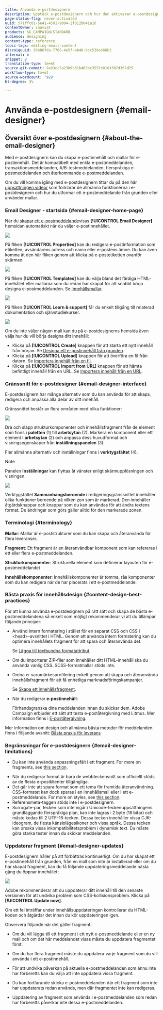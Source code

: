 ```yaml
---
title: Använda e-postdesignern
description: Upptäck e-postdesignern och hur den aktiverar e-postdesigninnehåll.
page-status-flag: never-activated
uuid: 571ffc01-6e41-4501-9094-2f812b041a10
contentOwner: sauviat
products: SG_CAMPAIGN/STANDARD
audience: designing
content-type: reference
topic-tags: editing-email-content
discoiquuid: 39b86fda-7766-4e5f-ab48-bcc536ab66b3
internal: n
snippet: y
translation-type: tm+mt
source-git-commit: 9ab3cc5a23b9b31b463bc3557b8164307d367d25
workflow-type: tm+mt
source-wordcount: '929'
ht-degree: 3%

---
```



# Använda e-postdesignern {#email-designer}

## Översikt över e-postdesignern {#about-the-email-designer}

Med e-postdesignern kan du skapa e-postinnehåll och mallar för e-postinnehåll. Det är kompatibelt med enkla e-postmeddelanden, transaktionsmeddelanden, A/B-testmeddelanden, flerspråkiga e-postmeddelanden och återkommande e-postmeddelanden.

Om du vill komma igång med e-postdesignern tittar du på den här [uppsättningen videor](https://docs.adobe.com/content/help/en/campaign-learn/campaign-standard-tutorials/designing-content/email-designer/email-designer-overview.html#GettingStarted) som förklarar de allmänna funktionerna i e-postdesignern och hur du utformar ett e-postmeddelande från grunden eller använder mallar.

### Email Designer - startsida {#email-designer-home-page}

När du [skapar ett e-postmeddelande](../../channels/using/creating-an-email.md)visas **[!UICONTROL Email Designer]** hemsidan automatiskt när du väljer e-postinnehållet.

![](assets/email_designer_home_page.png)

På fliken **[!UICONTROL Properties]** kan du redigera e-postinformation som etiketten, avsändarens adress och namn eller e-postens ämne. Du kan även komma åt den här fliken genom att klicka på e-postetiketten ovanför skärmen.

![](assets/email_designer_home_properties.png)

På fliken **[!UICONTROL Templates]** kan du välja bland det färdiga HTML-innehållet eller mallarna som du redan har skapat för att snabbt börja designa e-postmeddelanden. Se [Innehållsmallar](../../designing/using/using-reusable-content.md#content-templates).

![](assets/email_designer_home_templates.png)

På fliken **[!UICONTROL Learn & support]** får du enkelt tillgång till relaterad dokumentation och självstudiekurser.

![](assets/email_designer_home_support.png)

Om du inte väljer någon mall kan du på e-postdesignerns hemsida även välja hur du vill börja designa ditt innehåll:

* Klicka på **[!UICONTROL Create]** knappen för att starta ett nytt innehåll från början. Se [Designa ett e-postinnehåll från grunden](../../designing/using/designing-from-scratch.md#designing-an-email-content-from-scratch).
* Klicka på **[!UICONTROL Upload]** knappen för att överföra en fil från datorn. Se [Importera innehåll från en fil](../../designing/using/using-existing-content.md#importing-content-from-a-file).
* Klicka på **[!UICONTROL Import from URL]** knappen för att hämta befintligt innehåll från en URL. Se [Importera innehåll från en URL](../../designing/using/using-existing-content.md#importing-content-from-a-url).

### Gränssnitt för e-postdesigner {#email-designer-interface}

E-postdesignern har många alternativ som du kan använda för att skapa, redigera och anpassa alla delar av ditt innehåll.

Gränssnittet består av flera områden med olika funktioner:

![](assets/email_designer_overview.png)

Dra och släpp strukturkomponenter och innehållsfragment från de element som finns i **paletten** (1) till **arbetsytan** (2). Markera en komponent eller ett element i **arbetsytan** (2) och anpassa dess huvudformat och visningsegenskaper från **inställningspanelen** (3).

Fler allmänna alternativ och inställningar finns i **verktygsfältet** (4).

>[!NOTE]
>
>Panelen **Inställningar** kan flyttas åt vänster enligt skärmupplösningen och visningen.

![](assets/email_designer_toolbar.png)

Verktygsfältet **Sammanhangsberoende** i redigeringsgränssnittet innehåller olika funktioner beroende på vilken zon som är markerad. Den innehåller åtgärdsknappar och knappar som du kan användas för att ändra textens format. De ändringar som görs gäller alltid för den markerade zonen.

### Terminologi {#terminology}

**Mallar**: Mallar är e-poststrukturer som du kan skapa och återanvända för flera leveranser.

**Fragment**: Ett fragment är en återanvändbar komponent som kan refereras i ett eller flera e-postmeddelanden.

**Strukturkomponenter**: Strukturella element som definierar layouten för e-postmeddelandet

**Innehållskomponenter**: Innehållskomponenter är tomma, råa komponenter som du kan redigera när de har placerats i ett e-postmeddelande.

### Bästa praxis för innehållsdesign {#content-design-best-practices}

För att kunna använda e-postdesignern på rätt sätt och skapa de bästa e-postmeddelandena så enkelt som möjligt rekommenderar vi att du tillämpar följande principer:

* Använd intern formatering i stället för en separat CSS och CSS i &lt;head>-avsnittet i HTML. Genom att använda intern formatering kan du optimera innehållets fragment för att spara och återanvända det.

   Se [Lägga till textbundna formatattribut](../../designing/using/styles.md#adding-inline-styling-attributes).

* Om du importerar ZIP-filer som innehåller ditt HTML-innehåll ska du använda vanlig CSS. SCSS-formatmallar stöds inte.

* Ordna er varumärkesprofilering enkelt genom att skapa och återanvända innehållsfragment för att få enhetliga marknadsföringskampanjer.

   Se [Skapa ett innehållsfragment](../../designing/using/using-reusable-content.md#creating-a-content-fragment).

* När du redigerar **e-postinnehåll**:

   Förhandsgranska dina meddelanden innan du skickar dem. Adobe Campaign erbjuder ett sätt att testa e-poståtergivning med Litmus. Mer information finns i [E-poståtergivning](../../sending/using/email-rendering.md).

Mer information om design och allmänna bästa metoder för meddelanden finns i följande avsnitt: [Bästa praxis för leverans](../../sending/using/delivery-best-practices.md)

### Begränsningar för e-postdesignern {#email-designer-limitations}

* Du kan inte använda anpassningsfält i ett fragment. For more on fragments, see [this section](../../designing/using/using-reusable-content.md#about-fragments).

<!--* You cannot save directly as a fragment some content of an email that you are editing within the Email Designer. You need to copy-paste the HTML corresponding to that content into a new fragment. For more on this, see [Saving content as a fragment](../../designing/using/using-reusable-content.md#saving-content-as-a-fragment).-->
* När du redigerar format är bara de webbteckensnitt som officiellt stöds av de flesta e-postklienter tillgängliga.
* Det går inte att spara format som ett tema för framtida återanvändning. CSS-formatet kan dock sparas i en innehållsmall eller i ett e-postmeddelande. For more on styles, see [this section](../../designing/using/styles.md).
* Referensmeta-taggen stöds inte i e-postdesignern.
* Surrogate-par, tecken som inte ingår i Unicode-teckenuppsättningens grundläggande flerspråkiga plan, kan inte lagras i 2 byte (16 bitar) och måste kodas till 2 UTF-16-tecken. Dessa tecken innehåller vissa CJK-ideogram, de flesta känslolägesikoner och vissa språk.
Dessa tecken kan orsaka vissa inkompatibilitetsproblem i dynamisk text. Du måste göra starka tester innan du skickar meddelanden.

### Uppdaterar fragment {#email-designer-updates}

E-postdesignern håller på att förbättras kontinuerligt. Om du har skapat ett e-postinnehåll från grunden, från en mall som inte är installerad eller om du har skapat fragment, kan du få följande uppdateringsmeddelande nästa gång du öppnar innehållet:

![](assets/email_designer_fragment_patch_message.png)

Adobe rekommenderar att du uppdaterar ditt innehåll till den senaste versionen för att undvika problem som CSS-kollisionsproblem. Klicka på **[!UICONTROL Update now]**.

Om ett fel inträffar under innehållsuppdateringen kontrollerar du HTML-koden och åtgärdar det innan du kör uppdateringen igen.

Observera följande när det gäller fragment:

* Om du vill lägga till ett fragment i ett nytt e-postmeddelande eller en ny mall och om det här meddelandet visas måste du uppdatera fragmentet först.

* Om du har flera fragment måste du uppdatera varje fragment som du vill använda i ett e-postinnehåll.

* För att undvika påverkan på aktuella e-postmeddelanden som ännu inte har förberetts kan du välja att inte uppdatera vissa fragment.

* Du kan fortfarande skicka e-postmeddelanden där ett fragment som inte har uppdaterats redan används, men där fragmentet inte kan redigeras.

* Uppdatering av fragment som används i e-postmeddelanden som redan har förberetts påverkar inte dessa e-postmeddelanden.